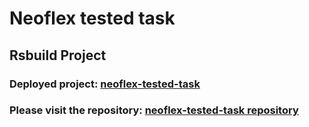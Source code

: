 # Neoflex tested task

## Rsbuild Project


### Deployed project: [neoflex-tested-task](https://raccoonsilent-cvkg2c--69915.stormkit.dev/)

### Please visit the repository: [neoflex-tested-task repository](https://github.com/MaxKnyazev/neoflex-tested-task)